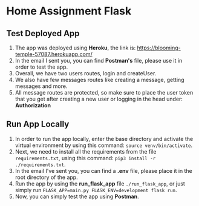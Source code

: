 # Home Assignment Flask

## Test Deployed App
1. The app was deployed using **Heroku**, the link is:  https://blooming-temple-57087.herokuapp.com/
2. In the email I sent you, you can find **Postman's** file, please use it in order to test the app.
3. Overall, we have two users routes, login and createUser.
4. We also have few messages routes like creating a message, getting messages and more.
5. All message routes are protected, so make sure to place the user token that you get after creating a new user or logging in the head under: **Authorization**

## Run App Locally
1. In order to run the app locally, enter the base directory and activate the virtual environment by using this command: `source venv/bin/activate`.
2. Next, we need to install all the requirements from the file `requirements.txt`, using this command:  `pip3 install -r ./requirements.txt`.
3. In the email I've sent you, you can find a **.env** file, please place it in the root directory of the app.
4. Run the app by using the **run_flask_app** file `./run_flask_app`, or just simply run `FLASK_APP=main.py FLASK_ENV=development flask run`.
5. Now, you can simply test the app using **Postman**.